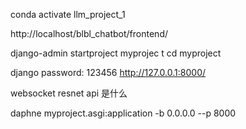 conda activate llm_project_1

http://localhost/blbl_chatbot/frontend/

django-admin startproject myprojec
t
cd myproject

django password: 123456
http://127.0.0.1:8000/

websocket resnet api 是什么


daphne myproject.asgi:application -b 0.0.0.0 --p 8000